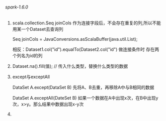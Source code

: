 ###### spark-1.6.0

1. scala.collection.Seq<String> joinCols 作为连接字段后，不会存在重复的列,所以不能用某一个Dataset<Row>去查询列

   Seq<String> joinCols = JavaConversions.asScalaBuffer(java.util.List<String>); 

   相反：Dataset<Row>1.col("id").equalTo(Dataset<Row>2.col("id") 做连接条件时 存在两个列名为id的列

2. Dataset<Row>.na().fill(值); // 传入什么类型，替换什么类型的数据

3. except与exceptAll

   DataSet<Row> A.except(DataSet<Row> B) 先将A、B去重，再移除A中与B相同的数据 

   DataSet<Row> A.exceptAll(DateSet<Row> B) 如果一个数据在A中出现x次，在B中出现y次，x>y。那么结果中数据出现x-y次

4. 